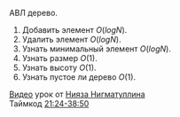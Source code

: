 АВЛ дерево.

1. Добавить элемент $O(logN)$.
2. Удалить элемент $O(logN)$.
3. Узнать минимальный элемент $O(logN)$.
4. Узнать размер $O(1)$.
5. Узнать высоту $O(1)$.
6. Узнать пустое ли дерево $O(1)$.

[Видео](https://www.youtube.com/watch?v=t-8X-Jnyv3o&t=1284s) урок от [Нияза Нигматуллина](https://codeforces.com/profile/niyaznigmatul)  
Таймкод [21:24-38:50](https://www.youtube.com/watch?v=t-8X-Jnyv3o&t=1284s)

